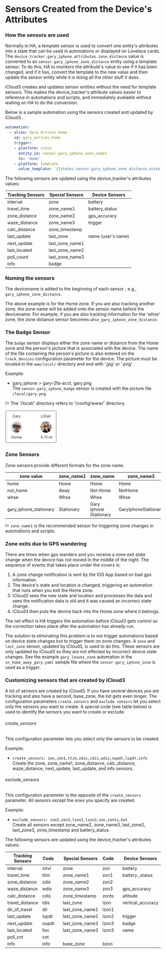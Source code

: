 # Sensors Created from the Device's Attributes

### How the sensors are used

Normally in HA, a template sensor is used to convert one entity's attributes into a state that can be used in automations or displayed on Lovelace cards. The `device_tracker.gary_iphone.attributes.zone_distance`  value is converted to an `sensor.gary_iphone_zone_distance` entity using a template sensor. To do this, HA to monitors the attribute's value to see if it has been changed, and if it has, convert the template to the new value and then update the sensor entity while it is doing all the other stuff it does.  

iCloud3 creates and updates sensor entities without the need for template sensors. This makes the device_tracker's attribute values easier to reference in automations and scripts, and immediately available without waiting on HA to do the conversion.

Below is a sample automation using the sensors created and updated by iCloud3 .

```yaml
automation:
  - alias: Gary Arrives Home
    id: gary_arrives_home
    trigger:
    - platform: state
      entity_id: sensor.gary_iphone_zone_name1
      to: 'Home'
    - platform: template
      value_template: '{{states.sensor.gary_iphone_zone_distance.state | float <= 0.2}}'
```

The following sensors are updated using the device_tracker's attributes values:

| Tracking Sensors | Special Sensors | Device Sensors  |
| ---------------- | --------------- | --------------- |
| interval        | zone             | battery        |
| travel_time     | zone_name1       | battery_status |
| zone_distance   | zone_name2       | gps_accuracy   |
| waze_distance   | zone_name3      | trigger        |
| calc_distance   | zone_timestamp   |                |
| last_update     | last_zone        | name (user's name) |
| next_update     | last_zone_name1 |                |
| last_located    | last_zone_name2 |                |
| poll_count      | last_zone_name3 |                |
| info            | badge            |                |

### Naming the sensors

The devicename is added to the beginning of each sensor ; e.g., `gary_iphone_zone_distance`. 

The above example is for the Home zone. If you are also tracking another zone, the zone name will be added onto the sensor name before the devicename. For example, if you are also tracking information for the 'whse' zone, the zone distance sensor becomes `whse_gary_iphone_zone_distance`.

### The Badge Sensor

The `badge` sensor displays either the zone name or distance from the Home zone and the person's picture that is associated with the device.  The name of the file containing the person's picture is also entered on the `track_devices` configuration parameter for the device. The picture must be located in the `www/local/` directory and end with '.jpg' or '.png'.

Example:

- gary_iphone > gary-2fa-acct, gary.png    
  The `sensor.gary_iphone_badge` sensor is created with the picture file `/local/gary.png`.

!> The '/local/' directory refers to '/config/www/' directory.

![badge](../images/badge.jpg)

### Zone Sensors

Zone sensors provide different formats for the zone name. 

| zone value          | zone_name1 | zone_name    | zone_name3    |
| ------------------- | ---------- |     -------- | ------------- |
| home                | Home       | Home         | Home          |
| not_home            | Away       | Not Home     | NotHome       |
| whse                | Whse       | Whse         | Whse          |
| gary_iphone_stationary | Stationary | Gary Iphone Stationary | GaryIphoneStationary |

!> `zone_name1` is the recommended sensor for triggering zone changes in automations and scripts.

### Zone exits due to GPS wandering

There are times when gps wanders and you receive a zone exit state change when the device has not moved in the middle of the night. The sequence of events that takes place under the covers is:
1. A zone change notification is sent by the IOS App based on bad gps information.
1. The device's state and location is changed, triggering an automation that runs when you exit the Home zone.
1. iCloud3 sees the new state and location and processes the data and sees the notification data is old and it was caused an incorrect state change. 
1. iCloud3 then puts the device back into the Home zone where it belongs.

The net effect is HA triggers the automation before iCloud3 gets control so the correction takes place after the automation has already run.

The solution to eliminating this problem is to not trigger automations based on device state changes but to trigger them on zone changes. A `zone` and `last_zone` sensor, updated by iCloud3, is used to do this. These sensors are only updated by iCloud3 so they are not effected by incorrect device state changes.  See the example `gary_leaves_zone` automation in the `sn_home_away_gary.yaml` sample file where the `sensor.gary_iphone_zone` is used as a trigger. 


### Customizing sensors that are created by iCloud3

A lot of sensors are created by iCloud3. If you have several devices you are tracking and also have a second, base_zone, the list gets even longer. The configuration parameters `create_sensors` and `exclude sensors` let you select only the sensors you want to create. A special code (see table below) is used to identify the sensors you want to create or exclude.

###### create_sensors
This configuration parameter lets you select only the sensors to be created. 

Example: 
- `create_sensors: zon,zon1,ttim,zdis,cdis,wdis,nupdt,lupdt,info`  
  Create the zone, zone_name1, zone_distance, calc_distance, waze_distance, next_update, last_update, and info sensors.

###### exclude_sensors
This configuration parameter is the opposite of the `create_sensors` parameter. All sensors except the ones you specify are created.

Example:
- `exclude_sensors: zon2,zon3,lzon2,lzon3,zon,zonts,bat`  
  Create all sensors except zone_name2, zone_name3, last_zone2, last_zone3, zone_timestamp and battery_status.


The following sensors are updated using the device_tracker's attributes values:

| Tracking Sensors | Code  |      | Special Sensors  | Code  |      | Device Sensors         | Code   |
| ---------------- | ----- | ---- | ---------------- | ----- | ---- | ---------------------- | ------ |
| interval        | intvl |      | zone            | zon   |      | battery               | bat    |
| travel_time     | ttim  |      | zone_name1      | zon1  |      | battery _status | batstat |
| zone_distance   | zdis  |      | zone_name2      | zon2  |      |  |  |
| waze_distance   | wdis  |      | zone_name3      | zon3  |      | gps_accuracy      | gpsac   |
| calc_distance   | cdis  |      | zone_timestamp  | zonts |      | altitude          | alt     |
| travel_distance | tdis  |      | last_zone       | lzon  |      | vertical_accuracy | vacc    |
| dir_of_travel   | dir   |      | last_zone_name1 | lzon1 |      |                   |         |
| last_update     | lupdt |      | last_zone_name2 | lzon2 |      | trigger           | trig    |
| next_update     | nupdt |      | last_zone_name3 | lzon3 |      | badge | badge |
| last_located    | lloc  |      | last_zone_name3 | lzon3 |      | name | name |
| poll_cnt        | cnt   |      |                  |       |      |            |  |
| info            | info  |      | base_zone       | bzon  |      |          | |


